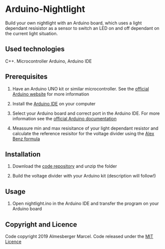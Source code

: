 # Arduino-Nightlight

Build your own nightlight with an Arduino board, which uses a light dependant resisistor as a sensor to switch an LED on and off dependant on the current light situation. 

## Used technologies

C++. Microcontroller Arduino, Arduino IDE

## Prerequisites

1. Have an Arduino UNO kit or similar microcontroller. See the [official Arduino website](https://www.arduino.cc/) for more information

2. Install the [Arduino IDE](https://www.arduino.cc/en/Main/Software) on your computer

3. Select your Arduino board and correct port in the Arduino IDE. For more information see the [official Arduino documentation](https://www.arduino.cc/en/Guide/HomePage)

4. Meassure min and max resisitance of your light dependant resistor and calculate the reference resisitor for the voltage divider using the [Alex Benz formula](https://en.wikipedia.org/wiki/Voltage_divider)

## Installation

1. Download the [code repository](https://github.com/marcelalmesberger/Arduino-Nightlight/archive/master.zip) and unzip the folder

2. Build the voltage divider with your Arduino kit (description will follow!)

## Usage

1. Open nightlight.ino in the Arduino IDE and transfer the program on your Arduino board

## Copyright and Licence

Code copyright 2019 Almesberger Marcel. Code released under the [MIT Licence](https://github.com/marcelalmesberger/Arduino-Nightlight/blob/master/LICENSE)
